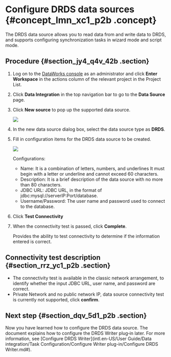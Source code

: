 # Configure DRDS data sources {#concept_lmn_xc1_p2b .concept}

The DRDS data source allows you to read data from and write data to DRDS, and supports configuring synchronization tasks in wizard mode and script mode.

## Procedure {#section_jy4_q4v_42b .section}

1.  Log on to the [DataWorks console](https://workbench.data.aliyun.com/console) as an administrator and click **Enter Workspace** in the actions column of the relevant project in the Project List.
2.  Click **Data Integration** in the top navigation bar to go to the **Data Source** page.
3.  Click **New source** to pop up the supported data source.

    ![](http://static-aliyun-doc.oss-cn-hangzhou.aliyuncs.com/assets/img/16200/15476083197532_en-US.png)

4.  In the new data source dialog box, select the data source type as **DRDS**.
5.  Fill in configuration items for the DRDS data source to be created.

    ![](http://static-aliyun-doc.oss-cn-hangzhou.aliyuncs.com/assets/img/16200/15476083197533_en-US.png)

    Configurations:

    -   Name: It is a combination of letters, numbers, and underlines It must begin with a letter or underline and cannot exceed 60 characters.
    -   Description: It is a brief description of the data source with no more than 80 characters.
    -   JDBC URL: JDBC URL, in the format of jdbc:mysql://serverIP:Port/database.
    -   Username/Password: The user name and password used to connect to the database.
6.  Click **Test Connectivity**
7.  When the connectivity test is passed, click **Complete**.

    Provides the ability to test connectivity to determine if the information entered is correct.


## Connectivity test description {#section_rrz_yc1_p2b .section}

-   The connectivity test is available in the classic network arrangement, to identify whether the input JDBC URL, user name, and password are correct.
-   Private Network and no public network IP, data source connectivity test is currently not supported, click **confirm**.

## Next step {#section_dqv_5d1_p2b .section}

Now you have learned how to configure the DRDS data source. The document explains how to configure the DRDS Writer plug‑in later. For more information, see [Configure DRDS Writer](intl.en-US/User Guide/Data integration/Task Configuration/Configure Writer plug-in/Configure DRDS Writer.md#).

